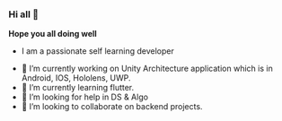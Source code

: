 ### Hi all 👋
**Hope you all doing well**

* I am a passionate self learning developer 
- 🔭 I’m currently working on Unity Architecture application which is in Android, IOS, Hololens, UWP.
- 🌱 I’m currently learning flutter.
- 🤔 I’m looking for help in DS & Algo
- 👯 I’m looking to collaborate on backend projects.

  
  

<!--
- 📫 How to reach me:
* [LinkedIn](www.linkedin.com/in/pradeephgk)
**PradeepHGK/PradeepHGK** is a ✨ _special_ ✨ repository because its `README.md` (this file) appears on your GitHub profile.

Here are some ideas to get you started:

- 🔭 I’m currently working on ...
- 🌱 I’m currently learning ...
- 👯 I’m looking to collaborate on ...
- 🤔 I’m looking for help with ...
- 💬 Ask me about ...
- 📫 How to reach me: ...
- 😄 Pronouns: ...
- ⚡ Fun fact: ...
-->
